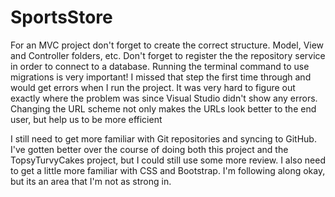 # SportsStore
For an MVC project don't forget to create the correct structure. Model, View and Controller folders, etc.
Don't forget to register the the repository service in order to connect to a database.
Running the terminal command to use migrations is very important! I missed that step the first time through and would get errors when I run the project. It was very hard to figure out exactly where the problem was since Visual Studio didn't show any errors.
Changing the URL scheme not only makes the URLs look better to the end user, but help us to be more efficient

I still need to get more familiar with Git repositories and syncing to GitHub. I've gotten better over the course of doing both this project and the TopsyTurvyCakes project, but I could still use some more review.
I also need to get a little more familiar with CSS and Bootstrap. I'm following along okay, but its an area that I'm not as strong in.
